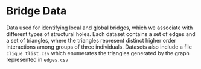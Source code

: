 # Bridge Data
Data used for identifying local and global bridges, which we associate with different types of structural holes. Each dataset contains a set of edges and a set of triangles, where the triangles represent distinct higher order interactions among groups of three individuals. Datasets also include a file `clique_tlist.csv` which enumerates the triangles generated by the graph represented in `edges.csv`
